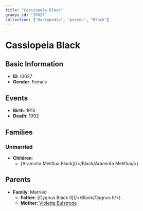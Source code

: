 ```yaml
---
title: "Cassiopeia Black"
gramps_id: "I0027"
collection: ["Harrypedia", "person", "Black"]
---
```


# Cassiopeia Black

## Basic Information

- **ID**: I0027
- **Gender**: Female

## Events

- **Birth**: 1915
- **Death**: 1992

## Families

### Unmarried

- **Children**:
  - [Araminta Meliflua Black](/</Black/Araminta Meliflua/>)

## Parents

- **Family**: Married
  - **Father**: [Cygnus Black II](/</Black/Cygnus II/>)
  - **Mother**: [Violetta Bulstrode](//Bulstrode/Violetta/)

